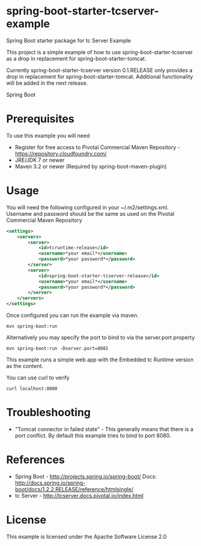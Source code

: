 # spring-boot-starter-tcserver-example
Spring Boot starter package for tc Server Example

This project is a simple example of how to use spring-boot-starter-tcserver as a drop in replacement for spring-boot-starter-tomcat.  

Currently spring-boot-starter-tcserver version 0.1.RELEASE only provides a drop in replacement for spring-boot-starter-tomcat. Additional functionality will be added in the next release.

Spring Boot 

Prerequisites
=============
To use this example you will need

* Register for free access to Pivotal Commercial Maven Repository - https://repository.cloudfoundry.com/
* JRE/JDK 7 or newer
* Maven 3.2 or newer (Required by spring-boot-maven-plugin)

Usage
==================

You will need the following configured in your ~/.m2/settings.xml. Username and password should be the same as used on the Pivotal Commercial Maven Repository

```xml
<settings>
	<servers>
		<server>
			<id>tcruntime-release</id>
			<username>*your email*</username>
			<password>*your password*</password>
		</server>
		<server>
			<id>spring-boot-starter-tcserver-release</id>
			<username>*your email*</username>
			<password>*your password*</password>
		</server>
	</servers>
</settings>
```

Once configured you can run the example via maven.

```
mvn spring-boot:run
```

Alternatively you may specify the port to bind to via the server.port property
```
mvn spring-boot:run -Dserver.port=8081
```

This example runs a simple web app with the Embedded tc Runtime version as the content.

You can use curl to verify

```
curl localhost:8080
```

Troubleshooting
===============

* "Tomcat connector in failed state" - This generally means that there is a port conflict. By default this example tries to bind to port 8080.

References
==========

* Spring Boot - http://projects.spring.io/spring-boot/  Docs: http://docs.spring.io/spring-boot/docs/1.2.2.RELEASE/reference/htmlsingle/
* tc Server -  http://tcserver.docs.pivotal.io/index.html

License
=======
This example is licensed under the Apache Software License 2.0
